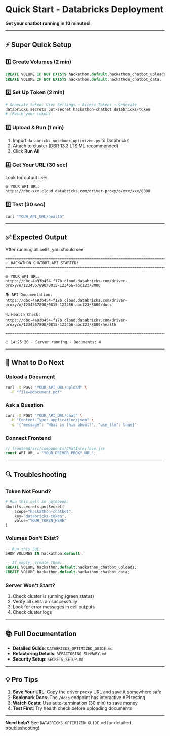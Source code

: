 # Quick Start - Databricks Deployment

**Get your chatbot running in 10 minutes!**

---

## ⚡ Super Quick Setup

### 1️⃣ Create Volumes (2 min)
```sql
CREATE VOLUME IF NOT EXISTS hackathon.default.hackathon_chatbot_uploads;
CREATE VOLUME IF NOT EXISTS hackathon.default.hackathon_chatbot_data;
```

### 2️⃣ Set Up Token (2 min)
```bash
# Generate token: User Settings → Access Tokens → Generate
databricks secrets put-secret hackathon-chatbot databricks-token
# (Paste your token)
```

### 3️⃣ Upload & Run (1 min)
1. Import `databricks_notebook_optimized.py` to Databricks
2. Attach to cluster (DBR 13.3 LTS ML recommended)
3. Click **Run All**

### 4️⃣ Get Your URL (30 sec)
Look for output like:
```
🌐 YOUR API URL:
https://dbc-xxx.cloud.databricks.com/driver-proxy/o/xxx/xxx/8000
```

### 5️⃣ Test (30 sec)
```bash
curl "YOUR_API_URL/health"
```

---

## ✅ Expected Output

After running all cells, you should see:

```
================================================================================
✅ HACKATHON CHATBOT API STARTED!
================================================================================

🌐 YOUR API URL:
https://dbc-4a93b454-f17b.cloud.databricks.com/driver-proxy/o/1234567890/0815-123456-abc123/8000

📚 API Documentation:
https://dbc-4a93b454-f17b.cloud.databricks.com/driver-proxy/o/1234567890/0815-123456-abc123/8000/docs

🔍 Health Check:
https://dbc-4a93b454-f17b.cloud.databricks.com/driver-proxy/o/1234567890/0815-123456-abc123/8000/health

================================================================================

⏰ 14:25:30 - Server running - Documents: 0
```

---

## 🎯 What to Do Next

### Upload a Document
```bash
curl -X POST "YOUR_API_URL/upload" \
  -F "file=@document.pdf"
```

### Ask a Question
```bash
curl -X POST "YOUR_API_URL/chat" \
  -H "Content-Type: application/json" \
  -d '{"message": "What is this about?", "use_llm": true}'
```

### Connect Frontend
```javascript
// frontend/src/components/ChatInterface.jsx
const API_URL = "YOUR_DRIVER_PROXY_URL";
```

---

## 🔍 Troubleshooting

### Token Not Found?
```python
# Run this cell in notebook:
dbutils.secrets.putSecret(
    scope="hackathon-chatbot",
    key="databricks-token",
    value="YOUR_TOKEN_HERE"
)
```

### Volumes Don't Exist?
```sql
-- Run this SQL:
SHOW VOLUMES IN hackathon.default;

-- If empty, create them:
CREATE VOLUME hackathon.default.hackathon_chatbot_uploads;
CREATE VOLUME hackathon.default.hackathon_chatbot_data;
```

### Server Won't Start?
1. Check cluster is running (green status)
2. Verify all cells ran successfully
3. Look for error messages in cell outputs
4. Check cluster logs

---

## 📚 Full Documentation

- **Detailed Guide**: `DATABRICKS_OPTIMIZED_GUIDE.md`
- **Refactoring Details**: `REFACTORING_SUMMARY.md`
- **Security Setup**: `SECRETS_SETUP.md`

---

## 💡 Pro Tips

1. **Save Your URL**: Copy the driver proxy URL and save it somewhere safe
2. **Bookmark Docs**: The `/docs` endpoint has interactive API testing
3. **Watch Costs**: Use auto-termination (30 min) to save money
4. **Test First**: Try health check before uploading documents

---

**Need help?** See `DATABRICKS_OPTIMIZED_GUIDE.md` for detailed troubleshooting!

